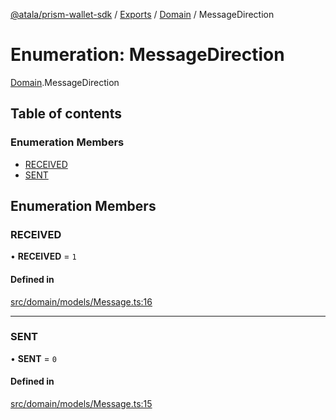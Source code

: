 [@atala/prism-wallet-sdk](../README.md) / [Exports](../modules.md) / [Domain](../modules/Domain.md) / MessageDirection

# Enumeration: MessageDirection

[Domain](../modules/Domain.md).MessageDirection

## Table of contents

### Enumeration Members

- [RECEIVED](Domain.MessageDirection.md#received)
- [SENT](Domain.MessageDirection.md#sent)

## Enumeration Members

### RECEIVED

• **RECEIVED** = ``1``

#### Defined in

[src/domain/models/Message.ts:16](https://github.com/input-output-hk/atala-prism-wallet-sdk-ts/blob/47ec1c8/src/domain/models/Message.ts#L16)

___

### SENT

• **SENT** = ``0``

#### Defined in

[src/domain/models/Message.ts:15](https://github.com/input-output-hk/atala-prism-wallet-sdk-ts/blob/47ec1c8/src/domain/models/Message.ts#L15)

